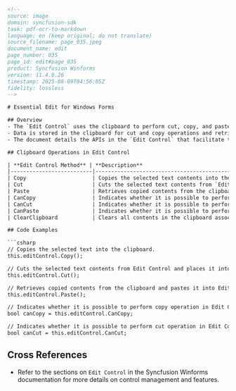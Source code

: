 ```html
<!-- 
source: image
domain: syncfusion-sdk
task: pdf-ocr-to-markdown
language: en (keep original; do not translate)
source_filename: page_035.jpeg
document_name: edit
page_number: 035
page_id: edit#page_035
product: Syncfusion Winforms
version: 11.4.0.26
timestamp: 2025-08-09T04:56:05Z
fidelity: lossless
-->

# Essential Edit for Windows Forms

## Overview
- The `Edit Control` uses the clipboard to perform cut, copy, and paste operations on text data.
- Data is stored in the clipboard for cut and copy operations and retrieved from the clipboard for paste operations.
- The document details the APIs in the `Edit Control` that facilitate these clipboard operations.

## Clipboard Operations in Edit Control

| **Edit Control Method** | **Description**                                                                 |
|--------------------------|--------------------------------------------------------------------------------|
| Copy                     | Copies the selected text contents into the clipboard.                        |
| Cut                      | Cuts the selected text contents from `Edit Control` and places it into the clipboard. |
| Paste                    | Retrieves copied contents from the clipboard and pastes it into `Edit Control`. |
| CanCopy                  | Indicates whether it is possible to perform copy operations in `Edit Control`.  |
| CanCut                   | Indicates whether it is possible to perform cut operations in `Edit Control`.   |
| CanPaste                 | Indicates whether it is possible to perform copy, cut, and paste operations in `Edit Control`. |
| ClearClipboard           | Clears all contents in the clipboard associated with Essential Edit. This is generally used immediately after the application loads, to clear any junk from previous clipboard operations. |

## Code Examples

```csharp
// Copies the selected text into the clipboard.
this.editControl.Copy();

// Cuts the selected text contents from Edit Control and places it into the clipboard.
this.editControl.Cut();

// Retrieves copied contents from the clipboard and pastes it into Edit Control.
this.editControl.Paste();

// Indicates whether it is possible to perform copy operation in Edit Control.
bool canCopy = this.editControl.CanCopy;

// Indicates whether it is possible to perform cut operation in Edit Control.
bool canCut = this.editControl.CanCut;
```

## Cross References
- Refer to the sections on `Edit Control` in the Syncfusion Winforms documentation for more details on control management and features.

<!--
tags: [product, module, control, api, version] 
keywords: [Edit Control, Clipboard Operations, WinForms, Copy, Cut, Paste, CanCopy, CanCut, CanPaste, ClearClipboard, Syncfusion]
-->
```